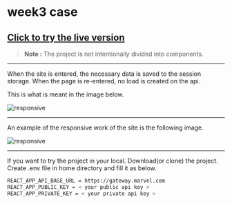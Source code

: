 # week3 case

## [Click to try the live version](https://huseyin-react-marvel-1.netlify.app/)

> **Note :** The project is not intentionally divided into components.

---

When the site is entered, the necessary data is saved to the session storage. When the page is re-entered, no load is created on the api.

This is what is meant in the image below.

![responsive](./forReadme/marvel-react-full.gif)

---

An example of the responsive work of the site is the following image.

![responsive](./forReadme/marvel-react-responsive.gif)

---

If you want to try the project in your local. Download(or clone) the project. Create .env file in home directory and fill it as below.

```bash
REACT_APP_API_BASE_URL = https://gateway.marvel.com
REACT_APP_PUBLIC_KEY = < your public api key >
REACT_APP_PRIVATE_KEY = < your private api key >
```
